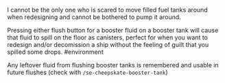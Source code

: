 I cannot be the only one who is scared to move filled fuel tanks around when redesigning and cannot be bothered to pump it around.

Pressing either flush button for a booster fluid on a booster tank will cause that fluid to spill on the floor as canisters,
perfect for when you want to redesign and/or decomission a ship without the feeling of guilt that you spilled some drops. #environment

Any leftover fluid from flushing booster tanks is remembered and usable in future flushes (check with `/se-cheepskate-booster-tank`)
